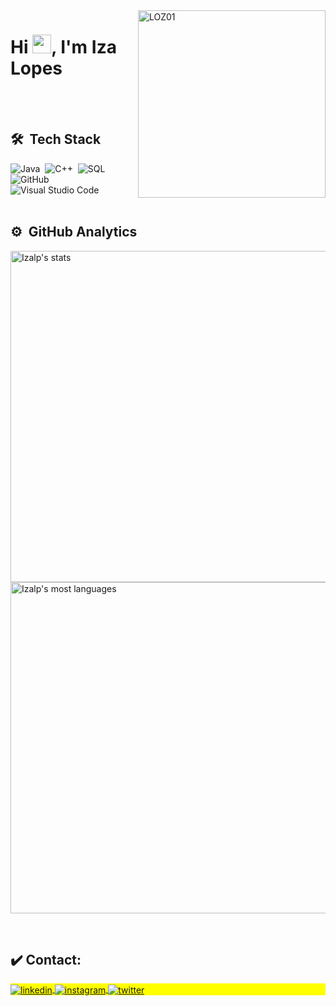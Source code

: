 <img align ="right" alt="LOZ01" height="300"   src="https://user-images.githubusercontent.com/102091381/213921754-a1f202a2-f08d-4935-9341-b6a0a40a62ae.gif">
 
<h1 align="left">Hi <img src="https://raw.githubusercontent.com/kaueMarques/kaueMarques/master/hi.gif" height="30px">, I'm Iza Lopes</h1>

<br><br>
## 🛠 &nbsp;Tech Stack
![Java](https://img.shields.io/badge/-Java-05122A?style=flat&logo=java)&nbsp;
![C++](https://img.shields.io/badge/-C++-05122A?style=flat&logo=c++)&nbsp;
![SQL](https://img.shields.io/badge/-SQL-05122A?style=flat&logo=sql)&nbsp;
![GitHub](https://img.shields.io/badge/-GitHub-05122A?style=flat&logo=github)&nbsp;
![Visual Studio Code](https://img.shields.io/badge/-Visual%20Studio%20Code-05122A?style=flat&logo=visual-studio-code&logoColor=007ACC)&nbsp;
<br><br>

## ⚙️ &nbsp;GitHub Analytics
<p align="left">
<img width="530em" src="https://github-readme-stats.vercel.app/api?username=Izalp&show_icons=true&theme=dracula" alt="Izalp's stats"/>
<img width="530em" src="https://github-readme-stats.vercel.app/api/top-langs/?username=Izalp&layout=compact&theme=dracula" alt="Izalp's most languages"/>
</p>

<br>

## ✔️ Contact:

<p align="left" style="background:yellow">
<a href="https://www.linkedin.com/in/iza-lopes-065b81204/" target="_blank">
  <img align="center" src="https://img.shields.io/badge/-Iza Lopes-05122A?style=flat&logo=linkedin" alt="linkedin"/>
</a>
<a href="https://instagram.com/izallopes_" target="_blank">
 <img align="center" src="https://img.shields.io/badge/-Iza Lopes-05122A?style=flat&logo=instagram" alt="instagram"/>
</a>
<a href="https://twitter.com/izallopes_" target="_blank">
 <img align="center" src="https://img.shields.io/badge/-Iza Lopes-05122A?style=flat&logo=twitter" alt="twitter"/>
</a>
</p>
